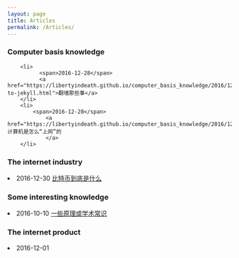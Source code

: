 ```yaml
---
layout: page
title: Articles
permalink: /Articles/
---
```

<div class="violet-post">
  <div class="main-article-contant">
<h3>Computer basis knowledge</h3>

        <li>
              <span>2016-12-28</span>
              <a href="https://libertyindeath.github.io/computer_basis_knowledge/2016/12/28/welcome-to-jekyll.html">翻墙那些事</a>
        </li>
        <li>
            <span>2016-12-28</span>
                <a href="https://libertyindeath.github.io/computer_basis_knowledge/2016/12/28/article1.html">计算机是怎么“上网”的
                </a>
        </li>
<h3>The internet industry</h3>
        <li>
            <span>2016-12-30</span>
                <a href="https://libertyindeath.github.io/the_internet/2016/12/30/bitcoin.html">比特币到底是什么
                </a>
        </li>
        
<h3>Some interesting knowledge</h3>
        <li>
            <span>2016-10-10</span>
                <a href = "https://libertyindeath.github.io/some-interesting-knowledge/2017/01/03/somewords.html">一些原理或学术常识
                </a>
        </li>
<h3>The internet product</h3>
        <li>
            <span>2016-12-01</span>
                <a href = "">
                </a>
        </li>
 </div>
</div>

